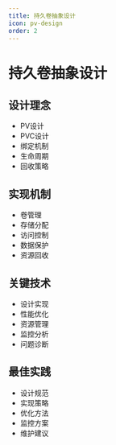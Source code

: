 ```yaml
---
title: 持久卷抽象设计
icon: pv-design
order: 2
---
```


# 持久卷抽象设计

## 设计理念
- PV设计
- PVC设计
- 绑定机制
- 生命周期
- 回收策略

## 实现机制
- 卷管理
- 存储分配
- 访问控制
- 数据保护
- 资源回收

## 关键技术
- 设计实现
- 性能优化
- 资源管理
- 监控分析
- 问题诊断

## 最佳实践
- 设计规范
- 实现策略
- 优化方法
- 监控方案
- 维护建议
